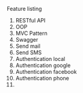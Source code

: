 Feature listing

1. RESTful API
2. OOP
3. MVC Pattern
4. Swagger
5. Send mail
6. Send SMS
7. Authentication local
8. Authentication google
9. Authentication facebook
10. Authentication phone
11. 
